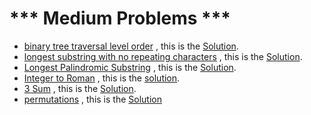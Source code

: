   # *** Medium Problems ***
  
  - [binary tree traversal level order](https://leetcode.com/problems/binary-tree-level-order-traversal/submissions/)  , this is the [Solution](https://github.com/MasmoudiOmar/leet-code-solutions/blob/master/medium/binary%20tree%20traversal%20level%20order%201.cc).
  - [longest substring with no repeating characters](https://leetcode.com/problems/longest-substring-without-repeating-characters) , this is the [Solution](https://github.com/MasmoudiOmar/leet-code-solutions/blob/master/medium/longest%20substring%20with%20no%20repeating%20chars.cc).
  - [Longest Palindromic Substring](https://leetcode.com/problems/longest-palindromic-substring) , this is the [Solution](https://github.com/MasmoudiOmar/leet-code-solutions/blob/master/medium/Longest%20Palindromic%20substring.cc).
  - [Integer to Roman](https://leetcode.com/problems/integer-to-roman) , this is the [solution](https://github.com/MasmoudiOmar/leet-code-solutions/blob/master/medium/Interger%20To%20Roman.cpp).
  - [3 Sum](https://leetcode.com/problems/3sum/) , this is the [Solution](https://github.com/MasmoudiOmar/leet-code-solutions/blob/master/medium/3sum).
  - [permutations](https://leetcode.com/problems/permutations/) , this is the [Solution](https://github.com/MasmoudiOmar/leet-code-solutions/blob/master/medium/Permutations.cc)
  
